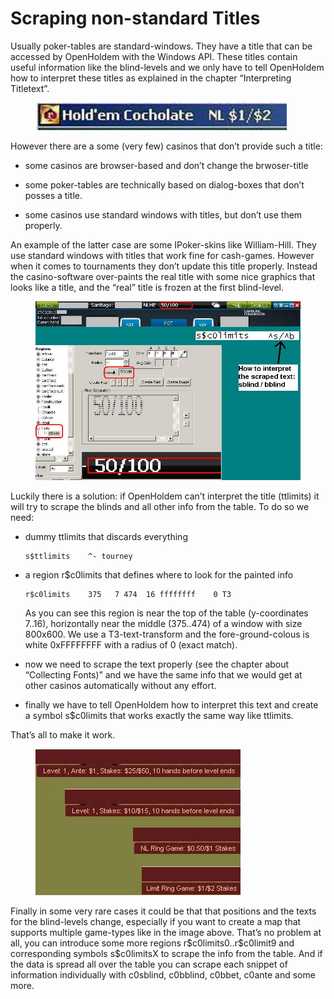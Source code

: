 # Scraping non-standard Titles

Usually poker-tables are standard-windows. They have a title that can be
accessed by OpenHoldem with the Windows API. These titles contain useful
information like the blind-levels and we only have to tell OpenHoldem
how to interpret these titles as explained in the chapter “Interpreting
Titletext”.

<figure>
<img src="images/title_scraping_old_888_standard.jpg" />
</figure>

However there are a some (very few) casinos that don’t provide such a
title:

- some casinos are browser-based and don’t change the brwoser-title

- some poker-tables are technically based on dialog-boxes that don’t
  posses a title.

- some casinos use standard windows with titles, but don’t use them
  properly.

An example of the latter case are some IPoker-skins like William-Hill.
They use standard windows with titles that work fine for cash-games.
However when it comes to tournaments they don’t update this title
properly. Instead the casino-software over-paints the real title with
some nice graphics that looks like a title, and the “real” title is
frozen at the first blind-level.

<figure>
<img src="images/title_scraping_william_hill.jpg" />
</figure>

Luckily there is a solution: if OpenHoldem can’t interpret the title
(ttlimits) it will try to scrape the blinds and all other info from the
table. To do so we need:

- dummy ttlimits that discards everything

      s$ttlimits    ^- tourney

- a region r\$c0limits that defines where to look for the painted info

      r$c0limits    375   7 474  16 ffffffff    0 T3

  As you can see this region is near the top of the table (y-coordinates
  7..16), horizontally near the middle (375..474) of a window with size
  800x600. We use a T3-text-transform and the fore-ground-colous is
  white 0xFFFFFFFF with a radius of 0 (exact match).

- now we need to scrape the text properly (see the chapter about
  “Collecting Fonts)” and we have the same info that we would get at
  other casinos automatically without any effort.

- finally we have to tell OpenHoldem how to interpret this text and
  create a symbol s\$c0limits that works exactly the same way like
  ttlimits.

That’s all to make it work.

<figure>
<img src="images/c0limits.jpg" />
</figure>

Finally in some very rare cases it could be that that positions and the
texts for the blind-levels change, especially if you want to create a
map that supports multiple game-types like in the image above. That’s no
problem at all, you can introduce some more regions
r\$c0limits0..r\$c0limit9 and corresponding symbols s\$c0limitsX to
scrape the info from the table. And if the data is spread all over the
table you can scrape each snippet of information individually with
c0sblind, c0bblind, c0bbet, c0ante and some more.
